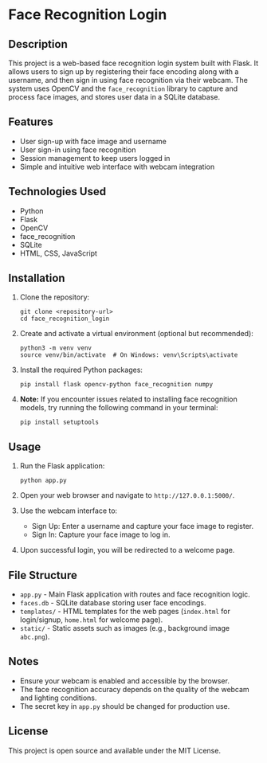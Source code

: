 # Face Recognition Login

## Description
This project is a web-based face recognition login system built with Flask. It allows users to sign up by registering their face encoding along with a username, and then sign in using face recognition via their webcam. The system uses OpenCV and the `face_recognition` library to capture and process face images, and stores user data in a SQLite database.

## Features
- User sign-up with face image and username
- User sign-in using face recognition
- Session management to keep users logged in
- Simple and intuitive web interface with webcam integration

## Technologies Used
- Python
- Flask
- OpenCV
- face_recognition
- SQLite
- HTML, CSS, JavaScript

## Installation

1. Clone the repository:
   ```
   git clone <repository-url>
   cd face_recognition_login
   ```

2. Create and activate a virtual environment (optional but recommended):
   ```
   python3 -m venv venv
   source venv/bin/activate  # On Windows: venv\Scripts\activate
   ```

3. Install the required Python packages:
   ```
   pip install flask opencv-python face_recognition numpy
   ```

4. **Note:** If you encounter issues related to installing face recognition models, try running the following command in your terminal:
   ```
   pip install setuptools
   ```

## Usage

1. Run the Flask application:
   ```
   python app.py
   ```

2. Open your web browser and navigate to `http://127.0.0.1:5000/`.

3. Use the webcam interface to:
   - Sign Up: Enter a username and capture your face image to register.
   - Sign In: Capture your face image to log in.

4. Upon successful login, you will be redirected to a welcome page.

## File Structure

- `app.py` - Main Flask application with routes and face recognition logic.
- `faces.db` - SQLite database storing user face encodings.
- `templates/` - HTML templates for the web pages (`index.html` for login/signup, `home.html` for welcome page).
- `static/` - Static assets such as images (e.g., background image `abc.png`).

## Notes
- Ensure your webcam is enabled and accessible by the browser.
- The face recognition accuracy depends on the quality of the webcam and lighting conditions.
- The secret key in `app.py` should be changed for production use.

## License
This project is open source and available under the MIT License.
